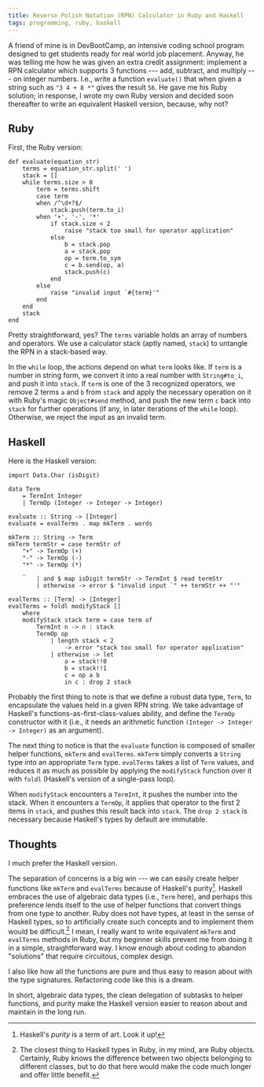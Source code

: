 ```yaml
---
title: Reverse Polish Notation (RPN) Calculator in Ruby and Haskell
tags: programming, ruby, haskell
---
```


A friend of mine is in DevBootCamp, an intensive coding school program designed to get students ready for real world job placement.
Anyway, he was telling me how he was given an extra credit assignment: implement a RPN calculator which supports 3 functions --- add, subtract, and multiply --- on integer numbers.
I.e., write a function `evaluate()` that when given a string such as `"3 4 + 8 *"` gives the result `56`.
He gave me his Ruby solution; in response, I wrote my own Ruby version and decided soon thereafter to write an equivalent Haskell version, because, why not?

## Ruby

First, the Ruby version:

```{.ruby .numberLines}
def evaluate(equation_str)
	terms = equation_str.split(' ')
	stack = []
	while terms.size > 0
		term = terms.shift
		case term
		when /^\d+?$/
			stack.push(term.to_i)
		when '+', '-', '*'
			if stack.size < 2
				raise "stack too small for operator application"
			else
				b = stack.pop
				a = stack.pop
				op = term.to_sym
				c = b.send(op, a)
				stack.push(c)
			end
		else
			raise "invalid input `#{term}'"
		end
	end
	stack
end
```

Pretty straightforward, yes?
The `terms` variable holds an array of numbers and operators.
We use a calculator stack (aptly named, `stack`) to untangle the RPN in a stack-based way.

In the `while` loop, the actions depend on what `term` looks like.
If `term` is a number in string form, we convert it into a real number with `String#to_i`, and push it into `stack`.
If `term` is one of the 3 recognized operators, we remove 2 terms `a` and `b` from `stack` and apply the necessary operation on it with Ruby's magic `Object#send` method, and push the new term `c` back into `stack` for further operations (if any, in later iterations of the `while` loop).
Otherwise, we reject the input as an invalid term.

## Haskell

Here is the Haskell version:

```{.haskell .numberLines}
import Data.Char (isDigit)

data Term
	= TermInt Integer
	| TermOp (Integer -> Integer -> Integer)

evaluate :: String -> [Integer]
evaluate = evalTerms . map mkTerm . words

mkTerm :: String -> Term
mkTerm termStr = case termStr of
	"+" -> TermOp (+)
	"-" -> TermOp (-)
	"*" -> TermOp (*)
	_
		| and $ map isDigit termStr -> TermInt $ read termStr
		| otherwise -> error $ "invalid input `" ++ termStr ++ "'"

evalTerms :: [Term] -> [Integer]
evalTerms = foldl modifyStack []
	where
	modifyStack stack term = case term of
		TermInt n -> n : stack
		TermOp op
			| length stack < 2
				-> error "stack too small for operator application"
			| otherwise -> let
				a = stack!!0
				b = stack!!1
				c = op a b
				in c : drop 2 stack
```

Probably the first thing to note is that we define a robust data type, `Term`, to encapsulate the values held in a given RPN string.
We take advantage of Haskell's functions-as-first-class-values ability, and define the `TermOp` constructor with it (i.e., it needs an arithmetic function `(Integer -> Integer -> Integer)` as an argument).

The next thing to notice is that the `evaluate` function is composed of smaller helper functions, `mkTerm` and `evalTerms`.
`mkTerm` simply converts a `String` type into an appropriate `Term` type.
`evalTerms` takes a list of `Term` values, and reduces it as much as possible by applying the `modifyStack` function over it with `foldl` (Haskell's version of a single-pass loop).

When `modifyStack` encounters a `TermInt`, it pushes the number into the stack.
When it encounters a `TermOp`, it applies that operator to the first 2 items in `stack`, and pushes this result back into `stack`.
The `drop 2 stack` is necessary because Haskell's types by default are immutable.

## Thoughts

I much prefer the Haskell version.

The separation of concerns is a big win --- we can easily create helper functions like `mkTerm` and `evalTerms` because of Haskell's purity[^purity].
Haskell embraces the use of algebraic data types (i.e., `Term` here), and perhaps this preference lends itself to the use of helper functions that convert things from one type to another.
Ruby does not have types, at least in the sense of Haskell types, so to artificially create such concepts and to implement them would be difficult.[^ruby-type]
I mean, I really want to write equivalent `mkTerm` and `evalTerms` methods in Ruby, but my beginner skills prevent me from doing it in a simple, straightforward way.
I know enough about coding to abandon "solutions" that require circuitous, complex design.

I also like how all the functions are pure and thus easy to reason about with the type signatures.
Refactoring code like this is a dream.

In short, algebraic data types, the clean delegation of subtasks to helper functions, and purity make the Haskell version easier to reason about and maintain in the long run.

[^purity]: Haskell's *purity* is a term of art. Look it up!
[^ruby-type]: The closest thing to Haskell types in Ruby, in my mind, are Ruby objects.
Certainly, Ruby knows the difference between two objects belonging to different classes, but to do that here would make the code much longer and offer little benefit.
